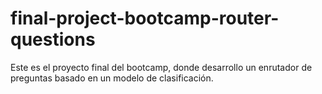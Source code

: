 # final-project-bootcamp-router-questions
Este es el proyecto final del bootcamp, donde desarrollo un enrutador de preguntas basado en un modelo de clasificación.
